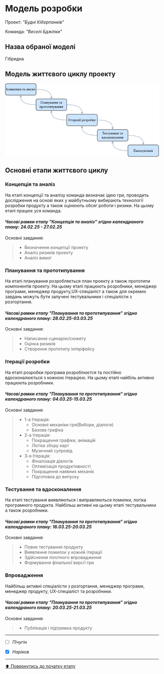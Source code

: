 # Модель розробки

Проект: *"Будні Кіберпанків"*

Команда: *"Веселі Бджілки"*

## Назва обраної моделі
Гібридна

## Модель життєвого циклу проекту

![](https://github.com/veronika020807/SE-practice-template/blob/main/docs/2.Planning/other/%D0%9C%D0%BE%D0%B4%D0%B5%D0%BB%D1%8C%20%D0%B6%D0%B8%D1%82%D1%82%D1%94%D0%B2%D0%BE%D0%B3%D0%BE%20%D1%86%D0%B8%D0%BA%D0%BB%D1%83.drawio.png?raw=true)
## Основні етапи життєвого циклу

### Концепція та аналіз
На етапі концепції та аналізу команда визначає ідею гри, проводить дослідження на основі яких у майбутньому вибирають технології розробки продукту а також оцінюють обсяг роботи і ризики. На цьому етапі працює уся команда.
#### *Часові рамки етапу "Концепція та аналіз" згідно календраного плану: 24.02.25 - 27.02.25*
Основні завдання:
> - Визначення концепції проекту
> - Аналіз ризиків проекту
> - Аналіз вимог

### Планування та прототипування
На етапі планування розробляється план проекту а також прототипи компонентів проекту. На цьому етапі працюють розробники, менеджер програми, менеджер продукту,UX-спеціаліст а також для окремих завдань можуть бути залучені тестувальники і спеціалісти з розгортання.
#### *Часові рамки етапу "Планування та прототипування" згідно календраного плану: 28.02.25-03.03.25*
Основні завдання:
> - Написання сценарію/сюжету
> - Оцінка ризиків
> - Створення прототипу інтерфейсу

### Ітерації розробки
На етапі розробки програма розроблюєтся та постійно вдосконалюється з кожною ітерацією. На цьому етапі найбіль активно працюють розробники.
#### *Часові рамки етапу "Планування та прототипування" згідно календраного плану: 04.03.25-15.03.25*
Основні завдання:
>- 1-а Ітерація:
>   - Основні механіки гри(Вибори, діалоги)
>   - Базова графіка
>- 2-а Ітерація:
>   - Покращення графіки, анімацій
>   - Логіка збору карт
>   - Музичний супровід
>- 3-я Ітерація:
>   - Фіналізація діалогів
>   - Оптимізація продуктивності
>   - Покращення наявних механік
>   - Підготовка до випуску
    
### Тестування та вдосконалення
На етапі тестування виявляються і виправляються помилки, логіка програмного продукта. Найбільш активні на цьому етапі тестувальники а також розробники.
#### *Часові рамки етапу "Планування та прототипування" згідно календраного плану: 16.03.25-20.03.25*
Основні завдання:
>- Повне тестування продукту
>- Виявлення помилок у кожній ітерації
>- Здійснення пілотного впровадження
>- Формування фінальної версії гри

### Впровадження
Найбільш активні спеціалісти з розгортання, менеджер програми, менеджер продукту, UX-спеціаліст та розробники. 
#### *Часові рамки етапу "Планування та прототипування" згідно календраного плану: 20.03.25-21.03.25*
Основні завдання:
>- Публікація і підтримка продукту

---

- [ ] *Пічугін*
- [x] *Наріков*


---
[:arrow_up: Повернутись до початку етапу](/docs/2.Planning/README.md)
